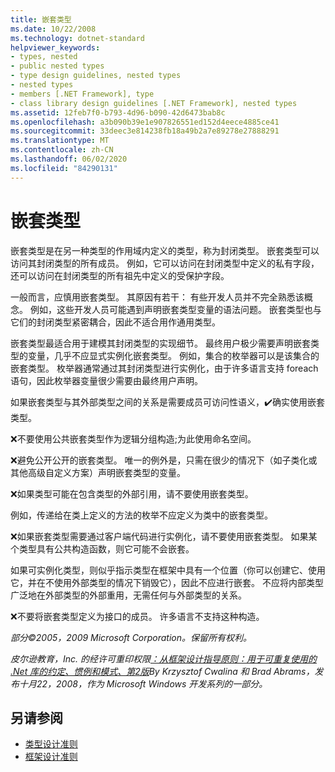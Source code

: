 ```yaml
---
title: 嵌套类型
ms.date: 10/22/2008
ms.technology: dotnet-standard
helpviewer_keywords:
- types, nested
- public nested types
- type design guidelines, nested types
- nested types
- members [.NET Framework], type
- class library design guidelines [.NET Framework], nested types
ms.assetid: 12feb7f0-b793-4d96-b090-42d6473bab8c
ms.openlocfilehash: a3b090b39e1e907826551ed152d4eece4885ce41
ms.sourcegitcommit: 33deec3e814238fb18a49b2a7e89278e27888291
ms.translationtype: MT
ms.contentlocale: zh-CN
ms.lasthandoff: 06/02/2020
ms.locfileid: "84290131"
---
```

# <a name="nested-types"></a>嵌套类型
嵌套类型是在另一种类型的作用域内定义的类型，称为封闭类型。 嵌套类型可以访问其封闭类型的所有成员。 例如，它可以访问在封闭类型中定义的私有字段，还可以访问在封闭类型的所有祖先中定义的受保护字段。

 一般而言，应慎用嵌套类型。 其原因有若干： 有些开发人员并不完全熟悉该概念。 例如，这些开发人员可能遇到声明嵌套类型变量的语法问题。 嵌套类型也与它们的封闭类型紧密耦合，因此不适合用作通用类型。

 嵌套类型最适合用于建模其封闭类型的实现细节。 最终用户极少需要声明嵌套类型的变量，几乎不应显式实例化嵌套类型。 例如，集合的枚举器可以是该集合的嵌套类型。 枚举器通常通过其封闭类型进行实例化，由于许多语言支持 foreach 语句，因此枚举器变量很少需要由最终用户声明。

 如果嵌套类型与其外部类型之间的关系是需要成员可访问性语义，✔️确实使用嵌套类型。

 ❌不要使用公共嵌套类型作为逻辑分组构造;为此使用命名空间。

 ❌避免公开公开的嵌套类型。 唯一的例外是，只需在很少的情况下（如子类化或其他高级自定义方案）声明嵌套类型的变量。

 ❌如果类型可能在包含类型的外部引用，请不要使用嵌套类型。

 例如，传递给在类上定义的方法的枚举不应定义为类中的嵌套类型。

 ❌如果嵌套类型需要通过客户端代码进行实例化，请不要使用嵌套类型。  如果某个类型具有公共构造函数，则它可能不会嵌套。

 如果可实例化类型，则似乎指示类型在框架中具有一个位置（你可以创建它、使用它，并在不使用外部类型的情况下销毁它），因此不应进行嵌套。 不应将内部类型广泛地在外部类型的外部重用，无需任何与外部类型的关系。

 ❌不要将嵌套类型定义为接口的成员。 许多语言不支持这种构造。

 *部分©2005，2009 Microsoft Corporation。保留所有权利。*

 *皮尔逊教育，Inc. 的经许可重印权限[：从框架设计指导原则：用于可重复使用的 .Net 库的约定、惯例和模式、第2版](https://www.informit.com/store/framework-design-guidelines-conventions-idioms-and-9780321545619)By Krzysztof Cwalina 和 Brad Abrams，发布十月22，2008，作为 Microsoft Windows 开发系列的一部分。*

## <a name="see-also"></a>另请参阅

- [类型设计准则](type.md)
- [框架设计准则](index.md)
